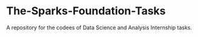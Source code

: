 # The-Sparks-Foundation-Tasks
A repository for the codees of Data Science and Analysis Internship tasks.
